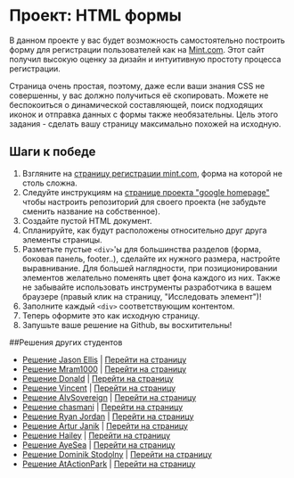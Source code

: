 # Проект: HTML формы 

В данном проекте у вас будет возможность самостоятельно построить форму для регистрации пользователей как на [Mint.com](http://www.mint.com). Этот сайт получил высокую оценку за дизайн и интуитивную простоту процесса регистрации.

Страница очень простая, поэтому, даже если ваши знания CSS не совершенны, у вас должно получиться её скопировать. Можете не беспокоиться о динамической составляющей, поиск подходящих иконок и отправка данных с формы также необязательны. Цель этого задания - сделать вашу страницу максимально похожей на исходную.

## Шаги к победе

1. Взгляните на [страницу регистрации mint.com](https://wwws.mint.com/login.event?task=S),  форма на которой не столь сложна.
2. Следуйте инструкциям на [странице проекта "google homepage"](/basics-of-web-development/project-html-css) чтобы настроить репозиторий для своего проекта (не забудьте сменить название на собственное).
3. Создайте пустой HTML документ.
4. Спланируйте, как будут расположены относительно друг друга элементы страницы.
5. Разметьте пустые `<div>`'ы для большинства разделов (форма, боковая панель, footer..), сделайте их нужного размера, настройте выравнивание. Для большей наглядности, при позиционировании элементов желательно поменять цвет фона каждого из них. Также не забывайте использовать инструменты разработчика в вашем браузере (правый клик на страницу, "Исследовать элемент")!
6. Заполните каждый `<div>` соответствующим контентом.
7. Теперь оформите это как исходную страницу.
8. Запушьте ваше решение на Github, вы восхитительны!

##Решения других студентов

* [Решение Jason Ellis](https://github.com/jason-ellis/mint-signup) | [Перейти на страницу](http://htmlpreview.github.io/?https://github.com/jason-ellis/mint-signup/blob/master/index.html)
* [Решение Mram1000](https://github.com/mram1000/mint-signup) | [Перейти на страницу](http://htmlpreview.github.io/?https://github.com/mram1000/mint-signup/blob/master/index-mint.html)
* [Решение Donald](https://github.com/donaldali/odin-html-css/tree/master/html_forms) | [Перейти на страницу](http://htmlpreview.github.io/?https://github.com/donaldali/odin-html-css/blob/master/html_forms/index.html)
* [Решение Vincent](https://github.com/wingyu/mint_form_replica) | [Перейти на страницу](http://htmlpreview.github.io/?https://github.com/wingyu/mint_form_replica/blob/master/index.html)
* [Решение AlvSovereign](https://github.com/AlvSovereign/My-Web-Projects/tree/master/The%20Odin%20Project/Mint.com%20form) | [Перейти на страницу](http://htmlpreview.github.io/?https://github.com/AlvSovereign/My-Web-Projects/blob/master/The%20Odin%20Project/Mint.com%20form/index.html)
* [Решение chasmani](https://github.com/chasmani/front-end-dojo/tree/master/website-clones/mint.com-signup-form) | [Перейти на страницу](http://htmlpreview.github.io/?https://github.com/chasmani/front-end-dojo/blob/master/website-clones/mint.com-signup-form/index.html)
* [Решение Ryan Jordan](https://github.com/krjordan/HTML-forms) | [Перейти на страницу](http://htmlpreview.github.io/?https://github.com/krjordan/HTML-forms/blob/master/index.html)
* [Решение Artur Janik](https://github.com/ArturJanik/ProjectMINT) | [Перейти на страницу](http://htmlpreview.github.io/?https://github.com/ArturJanik/ProjectMINT/blob/master/index2.html)
* [Решение Hailey](https://github.com/hmfoster/mint_sign_up.git) | [Перейти на страницу](http://htmlpreview.github.io/?https://github.com/hmfoster/mint_sign_up/blob/master/index.html)
* [Решение AyeSea](https://github.com/AyeSea/mint-signup) | [Перейти на страницу](https://htmlpreview.github.io/?https://github.com/AyeSea/mint-signup/blob/master/index.html)
* [Решение Dominik Stodolny](https://github.com/dstodolny/mint) | [Перейти на страницу](https://htmlpreview.github.io/?https://github.com/dstodolny/mint/blob/master/index.html)
* [Решение AtActionPark](https://github.com/AtActionPark/odin_html_forms) | [Перейти на страницу](https://htmlpreview.github.io/?https://github.com/AtActionPark/odin_html_forms/blob/master/main.html)